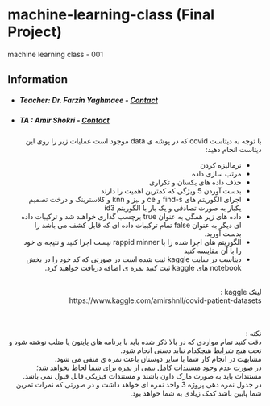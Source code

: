 # machine-learning-class (Final Project)

machine learning class - 001

## Information

- ##### Teacher: Dr. Farzin Yaghmaee - [Contact](mailto:f_yaghmaee@semnan.ac.ir)
- ##### TA : Amir Shokri - [Contact](mailto:amirsh.nll@gmail.com)

<div dir="rtl">
  
  با توجه به دیتاست covid که در پوشه ی data موجود است عملیات زیر را روی این دیتاست انجام دهید:
  - نرمالیزه کردن
  - مرتب سازی داده
  - حذف داده های یکسان و تکراری
  - بدست آوردن 5 ویژگی که کمترین اهمیت را دارند
  -  اجرای الگوریتم های find-s و ce و بیز و knn و کلاسترینگ و درخت تصمیم یکبار به صورت تصادفی و یک بار با الگوریتم id3
  - داده های زیر همگی به عنوان true برچسب گذاری خواهند شد و ترکیبات داده ای دیگر به عنوان false تمام ترکیبات داده ای که قابل کشف می باشد را بدست آورید.
  - الگوریتم های اجرا شده را با rappid minner نیست اجرا کنید و نتیجه ی خود را با آن مقایسه کنید
  - دیتاست در سایت kaggle ثبت شده است در صورتی که کد خود را در بخش notebook های kaggle ثبت کنید نمره ی اضافه دریافت خواهید کرد.
  
  
<br />
  لینک kaggle
  : 
  <br />
  https://www.kaggle.com/amirshnll/covid-patient-datasets
  
  <br /><br />
نکته :
  <br />
  دقت کنید تمام مواردی که در بالا ذکر شده باید با برنامه های پایتون یا متلب نوشته شود و تحت هیچ شرایط هیچکدام نباید دستی انجام شود.
  <br />
  مشابهت در انجام کار شما با سایر دوستان باعث نمره ی منفی می شود.
  <br />
  در صورت عدم وجود مستندات کامل نیمی از نمره برای شما لحاظ نخواهد شد؛ مستندات باید به صورت مارک داون باشند و مستندات فیزیکی قابل قبول نمی باشد.
  <br />
  در جدول نمره دهی پروژه 3 واحد نمره ای خواهد داشت و در صورتی که نمرات تمرین شما پایین باشد کمک زیادی به شما خواهد بود.
  
</div>
